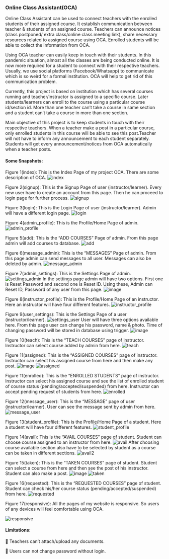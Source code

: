 ### Online Class Assistant(OCA)
Online Class Assistant can be used to connect teachers with the enrolled students of their assigned course. It establish communication between teacher & students of an assigned course. Teachers can announce notices (class postponed/ extra class/online class meeting link), share necessary resources related to assigned course using OCA. Enrolled students will be able to collect the information from OCA.

Using OCA teacher can easily keep in touch with their students. In this pandemic situation, almost all the classes are being conducted online. It is now more required for a student to connect with their respective teachers. Usually, we use social platforms (Facebook/Whatsapp) to communicate which is so weird for a formal institution. OCA will help to get rid of this communication problem.

Currently, this project is based on institution which has several courses running and teacher/instructor is assigned to a specific course. Later students/learners can enroll to the course using a particular course id/section id. More than one teacher can’t take a course in same section and a student can’t take a course in more than one section.

Main objective of this project is to keep students in touch with their respective teachers. When a teacher make a post in a particular course, only enrolled students in this course will be able to see this post.Teacher will not have to inform any announcement to each student separately. Students will get every announcement/notices from OCA automatically when a teacher posts.

#### Some Snapshots:
Figure 1(index): This is the Index Page of my project OCA. There are some description of OCA.
![index ](https://user-images.githubusercontent.com/63364024/124305523-07a12000-db87-11eb-98c6-95ada3357225.png)

Figure 2(signup): This is the Signup Page of user (instructor/learner). Every new user have to create an account from this page. Then he can proceed to login page for further process.
![signup](https://user-images.githubusercontent.com/63364024/124305830-6d8da780-db87-11eb-851d-e84dc26d2427.png)

Figure 3(login): This is the Login Page of user (instructor/learner). Admin will have a different login page.
![login](https://user-images.githubusercontent.com/63364024/124305963-9b72ec00-db87-11eb-96b8-e90323df16d9.png)

Figure 4(admin_profile): This is the Profile/Home Page of admin.
![admin_profile](https://user-images.githubusercontent.com/63364024/124306071-be050500-db87-11eb-9e34-2cdb0afaf3df.png)

Figure 5(add): This is the “ADD COURSES” Page of admin. From this page admin will add courses to database.
![add](https://user-images.githubusercontent.com/63364024/124306227-eee53a00-db87-11eb-8ba4-51d598cd09e5.png)

Figure 6(message_admin): This is the “MESSAGES” Page of admin. From this page admin can send messages to all user. Messages can also be deleted by admin.
![message_admin](https://user-images.githubusercontent.com/63364024/124306314-0c1a0880-db88-11eb-9f79-49bb7e840351.png)

Figure 7(admin_settings): This is the Settings Page of admin.
![settings_admin](https://user-images.githubusercontent.com/63364024/124306387-23f18c80-db88-11eb-8c42-14c81d21ea9f.png)
In the settings page admin will have two options. First one is Reset Password and second one is Reset ID. Using these, Admin can Reset ID, Password of any user from this page.
![image](https://user-images.githubusercontent.com/63364024/124306691-8f3b5e80-db88-11eb-84d0-7148c4fcd918.png)

Figure 8(instructor_profile): This is the Profile/Home Page of an instructor. Here an instructor will have four different features.
![instructor_profile](https://user-images.githubusercontent.com/63364024/124306812-bbef7600-db88-11eb-924c-d6010dc83237.png)

Figure 9(user_settings): This is the Settings Page of a user (instructor/learner).
![settings_user](https://user-images.githubusercontent.com/63364024/124306897-d75a8100-db88-11eb-81b3-92b99c305f8b.png)
User will have three options available here. From this page user can change his password, name & photo. Time of changing password will be stored in database using trigger.
![image](https://user-images.githubusercontent.com/63364024/124306968-f22cf580-db88-11eb-8359-9fb012548373.png)

Figure 10(teach): This is the “TEACH COURSES” page of instructor. Instructor can select course added by admin from here.
![teach](https://user-images.githubusercontent.com/63364024/124307081-1ab4ef80-db89-11eb-9581-6473736532fc.png)

Figure 11(assigned): This is the “ASSIGNED COURSES” page of instructor. Instructor can select his assigned course from here and then make any post.
![image](https://user-images.githubusercontent.com/63364024/124307235-551e8c80-db89-11eb-9061-959bd726af12.png)
![assigned](https://user-images.githubusercontent.com/63364024/124307249-5bad0400-db89-11eb-9e6c-d8b2e5d81749.png)

Figure 11(enrolled): This is the “ENROLLED STUDENTS” page of instructor. Instructor can select his assigned course and see the list of enrolled student of course status (pending/accepted/suspended) from here. Instructor can accept pending request of students from here.
![enrolled](https://user-images.githubusercontent.com/63364024/124307316-7c755980-db89-11eb-9fb8-00b4c1e8d68d.png)

Figure 12(message_user): This is the “MESSAGE” page of user (instructor/learner). User can see the message sent by admin from here.
![message_user](https://user-images.githubusercontent.com/63364024/124307390-9616a100-db89-11eb-9fd8-3dfd69b73eea.png)

Figure 13(student_profile): This is the Profile/Home Page of a student. Here a student will have four different features.
![student_profile](https://user-images.githubusercontent.com/63364024/124307689-fefe1900-db89-11eb-9e1e-15051e756290.png)

Figure 14(avail): This is the “AVAIL COURSES” page of student. Student can choose course assigned to an instructor from here.
![avail](https://user-images.githubusercontent.com/63364024/124307761-1806ca00-db8a-11eb-9dcd-a68badea8582.png)
After choosing course available section also have to be selected by student as a course can be taken in different sections. 
![avail2](https://user-images.githubusercontent.com/63364024/124307789-2359f580-db8a-11eb-873d-91ea27162635.png)

Figure 15(taken): This is the “TAKEN COURSES” page of student. Student can select a course from here and then see the post of his instructor. Student can also make a post.
![image](https://user-images.githubusercontent.com/63364024/124307869-41bff100-db8a-11eb-9838-ddffd16c1334.png)
![taken](https://user-images.githubusercontent.com/63364024/124307905-4ab0c280-db8a-11eb-9c6a-b4bc1d3e32bf.png)

Figure 16(requested): This is the “REQUESTED COURSES” page of student. Student can check his/her course status (pending/accepted/suspended) from here.
![requested](https://user-images.githubusercontent.com/63364024/124307943-58664800-db8a-11eb-96b4-2575cefbeb20.png)

Figure 17(responsive): All the pages of my website is responsive. So users of any devices will feel comfortable using OCA.

![responsive](https://user-images.githubusercontent.com/63364024/124307989-67e59100-db8a-11eb-8a54-c95782f096ab.png)


#### Limitations:
 Teachers can’t attach/upload any documents.

 Users can not change password without login. 
